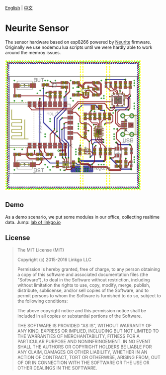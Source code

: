 [English](#) | [中文](#)

# Neurite Sensor

The sensor hardware based on esp8266 powered by [Neurite](https://github.com/linkgo/neurite) firmware.
Originally we use nodemcu lua scripts until we were hardly able to work around the memroy issues.

![neurite-sensor-hardware-brd-w](https://github.com/linkgo/neurite-sensor-hardware/blob/master/project/neurite-sensor-hardware-brd-w.png)

## Demo

As a demo scenario, we put some modules in our office, collecting realtime data.
Jump: [lab of linkgo.io](http://lab.linkgo.io)

## License

> The MIT License (MIT)
>
> Copyright (c) 2015-2016 Linkgo LLC
>
> Permission is hereby granted, free of charge, to any person obtaining a copy
> of this software and associated documentation files (the "Software"), to deal
> in the Software without restriction, including without limitation the rights
> to use, copy, modify, merge, publish, distribute, sublicense, and/or sell
> copies of the Software, and to permit persons to whom the Software is
> furnished to do so, subject to the following conditions:
>
> The above copyright notice and this permission notice shall be included in all
> copies or substantial portions of the Software.
>
> THE SOFTWARE IS PROVIDED "AS IS", WITHOUT WARRANTY OF ANY KIND, EXPRESS OR
> IMPLIED, INCLUDING BUT NOT LIMITED TO THE WARRANTIES OF MERCHANTABILITY,
> FITNESS FOR A PARTICULAR PURPOSE AND NONINFRINGEMENT. IN NO EVENT SHALL THE
> AUTHORS OR COPYRIGHT HOLDERS BE LIABLE FOR ANY CLAIM, DAMAGES OR OTHER
> LIABILITY, WHETHER IN AN ACTION OF CONTRACT, TORT OR OTHERWISE, ARISING FROM,
> OUT OF OR IN CONNECTION WITH THE SOFTWARE OR THE USE OR OTHER DEALINGS IN THE
> SOFTWARE.
